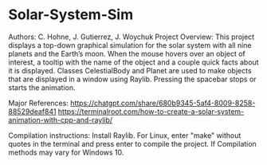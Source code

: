 # Solar-System-Sim

Authors: C. Hohne, J. Gutierrez, J. Woychuk
Project Overview: This project displays a top-down graphical simulation for the solar system with all nine planets and the Earth’s moon. When the mouse hovers over an
object of interest, a tooltip with the name of the object and a couple quick facts about it is displayed. Classes CelestialBody and Planet are used to make objects that are displayed in a window using Raylib. Pressing the spacebar stops or starts the animation.

Major References:
https://chatgpt.com/share/680b9345-5af4-8009-8258-88529deaf841
https://terminalroot.com/how-to-create-a-solar-system-animation-with-cpp-and-raylib/

Compilation instructions:
Install Raylib. For Linux, enter "make" without quotes in the terminal and press enter to compile the project. If Compilation methods may vary for Windows 10.